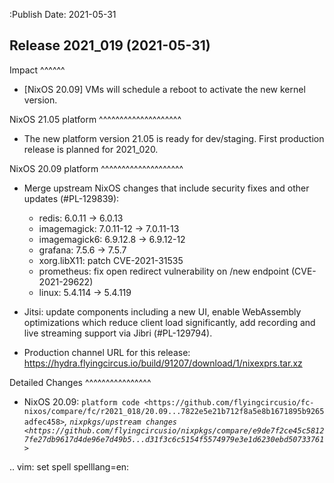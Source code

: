 :Publish Date: 2021-05-31

Release 2021_019 (2021-05-31)
-----------------------------

Impact
^^^^^^

* [NixOS 20.09] VMs will schedule a reboot to activate the new kernel version.

NixOS 21.05 platform
^^^^^^^^^^^^^^^^^^^^

* The new platform version 21.05 is ready for dev/staging.
  First production release is planned for 2021_020.


NixOS 20.09 platform
^^^^^^^^^^^^^^^^^^^^

* Merge upstream NixOS changes that include security fixes and other updates (#PL-129839):

    * redis: 6.0.11 -> 6.0.13
    * imagemagick: 7.0.11-12 -> 7.0.11-13
    * imagemagick6: 6.9.12.8 -> 6.9.12-12
    * grafana: 7.5.6 -> 7.5.7
    * xorg.libX11: patch CVE-2021-31535
    * prometheus: fix open redirect vulnerability on /new endpoint (CVE-2021-29622)
    * linux: 5.4.114 -> 5.4.119
* Jitsi: update components including a new UI, enable WebAssembly optimizations which reduce
  client load significantly, add recording and live streaming support via Jibri (#PL-129794).
* Production channel URL for this release: https://hydra.flyingcircus.io/build/91207/download/1/nixexprs.tar.xz


Detailed Changes
^^^^^^^^^^^^^^^^

* NixOS 20.09: `platform code <https://github.com/flyingcircusio/fc-nixos/compare/fc/r2021_018/20.09...7822e5e21b712f8a5e8b1671895b9265adfec458>`_,
  `nixpkgs/upstream changes <https://github.com/flyingcircusio/nixpkgs/compare/e9de7f2ce45c58127fe27db9617d4de96e7d49b5...d31f3c6c5154f5574979e3e1d6230ebd50733761>`_

.. vim: set spell spelllang=en:
